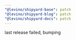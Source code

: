 ```yaml
---
"@levino/shipyard-base": patch
"@levino/shipyard-blog": patch
"@levino/shipyard-docs": patch
---
```


last release failed, bumping
